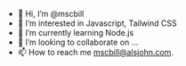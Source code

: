 - 👋 Hi, I’m @mscbill
- 👀 I’m interested in Javascript, Tailwind CSS
- 🌱 I’m currently learning Node.js
- 💞️ I’m looking to collaborate on ...
- 📫 How to reach me mscbill@alsjohn.com.

<!---
mscbill/mscbill is a ✨ special ✨ repository because its `README.md` (this file) appears on your GitHub profile.
You can click the Preview link to take a look at your changes.
--->
